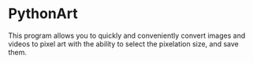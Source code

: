# PythonArt
This program allows you to quickly and conveniently convert images and videos to pixel art with the ability to select the pixelation size, and save them.
